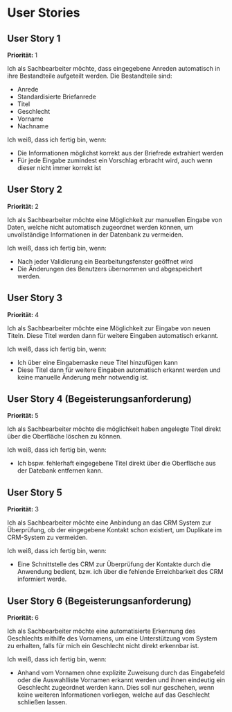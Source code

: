 # User Stories

## User Story 1

**Priorität:** 1

Ich als Sachbearbeiter möchte, dass eingegebene Anreden automatisch in ihre Bestandteile aufgeteilt werden.
Die Bestandteile sind:

* Anrede
* Standardisierte Briefanrede
* Titel
* Geschlecht
* Vorname 
* Nachname

Ich weiß, dass ich fertig bin, wenn:
* Die Informationen möglichst korrekt aus der Briefrede extrahiert werden
* Für jede Eingabe zumindest ein Vorschlag erbracht wird, auch wenn dieser nicht immer korrekt ist

## User Story 2

**Priorität:** 2 

Ich als Sachbearbeiter möchte eine Möglichkeit zur manuellen Eingabe von Daten, welche nicht automatisch zugeordnet werden können, um unvollständige Informationen in der Datenbank zu vermeiden. 

Ich weiß, dass ich fertig bin, wenn:
* Nach jeder Validierung ein Bearbeitungsfenster geöffnet wird
* Die Änderungen des Benutzers übernommen und abgespeichert werden.

## User Story 3 

**Priorität:** 4

Ich als Sachbearbeiter möchte eine Möglichkeit zur Eingabe von neuen Titeln. Diese Titel werden dann für weitere Eingaben automatisch erkannt.

Ich weiß, dass ich fertig bin, wenn:
* Ich über eine Eingabemaske neue Titel hinzufügen kann
* Diese Titel dann für weitere Eingaben automatisch erkannt werden und keine manuelle Änderung mehr notwendig ist.

## User Story 4 (Begeisterungsanforderung)

**Priorität:** 5

Ich als Sachbearbeiter möchte die möglichkeit haben angelegte Titel direkt über die Oberfläche löschen zu können. 

Ich weiß, dass ich fertig bin, wenn:
* Ich bspw. fehlerhaft eingegebene Titel direkt über die Oberfläche aus der Datebank entfernen kann.

## User Story 5 

**Priorität:** 3

Ich als Sachbearbeiter möchte eine Anbindung an das CRM System zur Überprüfung, ob der eingegebene Kontakt schon existiert, um Duplikate im CRM-System zu vermeiden.

Ich weiß, dass ich fertig bin, wenn:
* Eine Schnittstelle des CRM zur Überprüfung der Kontakte durch die Anwendung bedient, bzw. ich über die fehlende Erreichbarkeit des CRM informiert werde.

## User Story 6 (Begeisterungsanforderung)

**Priorität:** 6

Ich als Sachbearbeiter möchte eine automatisierte Erkennung des Geschlechts mithilfe des Vornamens, um eine Unterstützung vom System zu erhalten, falls für mich ein Geschlecht nicht direkt erkennbar ist.

Ich weiß, dass ich fertig bin, wenn:
* Anhand vom Vornamen ohne explizite Zuweisung durch das Eingabefeld oder die Auswahlliste Vornamen erkannt werden und ihnen eindeutig ein Geschlecht zugeordnet werden kann. Dies soll nur geschehen, wenn keine weiteren Informationen vorliegen, welche auf das Geschlecht schließen lassen.

 
